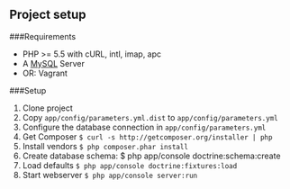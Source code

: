 Project setup
------------

###Requirements

* PHP >= 5.5 with cURL, intl, imap, apc
* A [MySQL](http://dev.mysql.com/downloads/mysql/) Server
* OR: Vagrant

###Setup

1. Clone project
2. Copy `app/config/parameters.yml.dist` to `app/config/parameters.yml`
3. Configure the database connection in `app/config/parameters.yml`
4. Get Composer `$ curl -s http://getcomposer.org/installer | php`
5. Install vendors `$ php composer.phar install`
6. Create database schema: $ php app/console doctrine:schema:create
7. Load defaults `$ php app/console doctrine:fixtures:load`
8. Start webserver `$ php app/console server:run`
